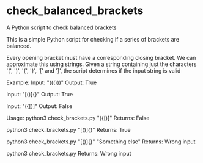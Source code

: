 # check_balanced_brackets

A Python script to check balanced brackets

This is a simple Python script for checking if a series of brackets
are balanced.

Every opening bracket must have a corresponding closing bracket.
We can approximate this using strings. Given a string containing
just the characters '(', ')', '{', '}', '[' and ']', the script
determines if the input string is valid

Example:
Input: "((()))"
Output: True

Input: "[()]{}"
Output: True

Input: "({[)]"
Output: False

Usage:
python3 check_brackets.py "({[)]"
Returns: False

python3 check_brackets.py "[()]{}"
Returns: True

python3 check_brackets.py "[()]{}" "Something else"
Returns: Wrong input

python3 check_brackets.py
Returns: Wrong input
